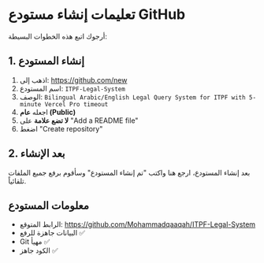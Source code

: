 # تعليمات إنشاء مستودع GitHub

أرجوك اتبع هذه الخطوات البسيطة:

## 1. إنشاء المستودع
1. اذهب إلى: https://github.com/new
2. اسم المستودع: `ITPF-Legal-System`
3. الوصف: `Bilingual Arabic/English Legal Query System for ITPF with 5-minute Vercel Pro timeout`
4. اجعله **عام (Public)**
5. **لا تضع علامة** على "Add a README file"
6. اضغط "Create repository"

## 2. بعد الإنشاء
بعد إنشاء المستودع، ارجع هنا واكتب "تم إنشاء المستودع"
وسأقوم برفع جميع الملفات تلقائياً.

## معلومات المستودع
- الرابط المتوقع: https://github.com/Mohammadqaaqah/ITPF-Legal-System
- البيانات جاهزة للرفع ✅
- Git مهيأ ✅
- الكود جاهز ✅